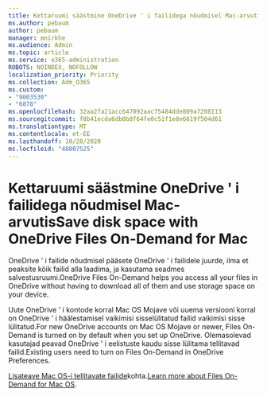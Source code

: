 ```yaml
---
title: Kettaruumi säästmine OneDrive ' i failidega nõudmisel Mac-arvutis
ms.author: pebaum
author: pebaum
manager: mnirkhe
ms.audience: Admin
ms.topic: article
ms.service: o365-administration
ROBOTS: NOINDEX, NOFOLLOW
localization_priority: Priority
ms.collection: Adm_O365
ms.custom:
- "9003530"
- "6878"
ms.openlocfilehash: 32aa2fa21acc647092aac75484dde809a7208113
ms.sourcegitcommit: f8b41ecda6db0b8f64fe0c51f1e8e6619f504d61
ms.translationtype: MT
ms.contentlocale: et-EE
ms.lasthandoff: 10/28/2020
ms.locfileid: "48807525"
---
```

# <a name="save-disk-space-with-onedrive-files-on-demand-for-mac"></a><span data-ttu-id="583c9-102">Kettaruumi säästmine OneDrive ' i failidega nõudmisel Mac-arvutis</span><span class="sxs-lookup"><span data-stu-id="583c9-102">Save disk space with OneDrive Files On-Demand for Mac</span></span>

<span data-ttu-id="583c9-103">OneDrive ' i failide nõudmisel pääsete OneDrive ' i failidele juurde, ilma et peaksite kõik failid alla laadima, ja kasutama seadmes salvestusruumi.</span><span class="sxs-lookup"><span data-stu-id="583c9-103">OneDrive Files On-Demand helps you access all your files in OneDrive without having to download all of them and use storage space on your device.</span></span>  

<span data-ttu-id="583c9-104">Uute OneDrive ' i kontode korral Mac OS Mojave või uuema versiooni korral on OneDrive ' i häälestamisel vaikimisi sisselülitatud failid vaikimisi sisse lülitatud.</span><span class="sxs-lookup"><span data-stu-id="583c9-104">For new OneDrive accounts on Mac OS Mojave or newer, Files On-Demand is turned on by default when you set up OneDrive.</span></span> <span data-ttu-id="583c9-105">Olemasolevad kasutajad peavad OneDrive ' i eelistuste kaudu sisse lülitama tellitavad failid.</span><span class="sxs-lookup"><span data-stu-id="583c9-105">Existing users need to turn on Files On-Demand in OneDrive Preferences.</span></span>  

<span data-ttu-id="583c9-106">[Lisateave Mac OS-i tellitavate failide](https://support.microsoft.com/office/529f6d53-e572-4922-a585-e7a318c135f0)kohta.</span><span class="sxs-lookup"><span data-stu-id="583c9-106">[Learn more about Files On-Demand for Mac OS](https://support.microsoft.com/office/529f6d53-e572-4922-a585-e7a318c135f0).</span></span>
